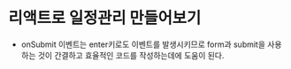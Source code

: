 # 리액트로 일정관리 만들어보기
- onSubmit 이벤트는 enter키로도 이벤트를 발생시키므로 form과 submit을 사용하는 것이 간결하고 효율적인 코드를 작성하는데에 도움이 된다.